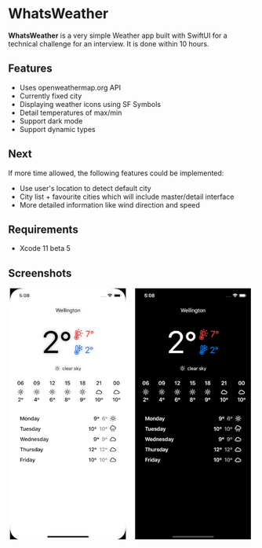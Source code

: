 # WhatsWeather

**WhatsWeather** is a very simple Weather app built with SwiftUI for a technical challenge for an interview. It is done within 10 hours.

## Features
- Uses openweathermap.org API
- Currently fixed city
- Displaying weather icons using SF Symbols
- Detail temperatures of max/min
- Support dark mode
- Support dynamic types

## Next
If more time allowed, the following features could be implemented:
 - Use user's location to detect default city
 - City list + favourite cities which will include master/detail interface
 - More detailed information like wind direction and speed

## Requirements
- Xcode 11 beta 5

## Screenshots
![](/screenshots/screenshot.png)